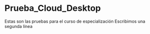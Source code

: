 # Prueba_Cloud_Desktop
 
 Estas son las pruebas para el curso de especialización
 Escribimos una segunda línea
